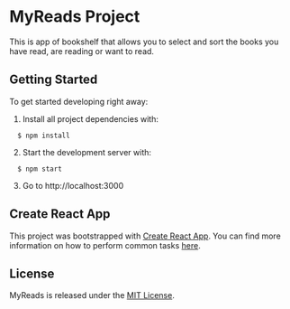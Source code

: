 # MyReads Project

This is app of bookshelf that allows you to select and sort the books you have read, are reading or want to read.

## Getting Started

To get started developing right away:

 1. Install all project dependencies with: 

```shell
  $ npm install
```

 2. Start the development server with: 

```shell
  $ npm start
```
 
 3. Go to http://localhost:3000

## Create React App

This project was bootstrapped with [Create React App](https://github.com/facebookincubator/create-react-app). You can find more information on how to perform common tasks [here](https://github.com/facebookincubator/create-react-app/blob/master/packages/react-scripts/template/README.md).

## License

MyReads is released under the [MIT License](https://opensource.org/licenses/MIT).